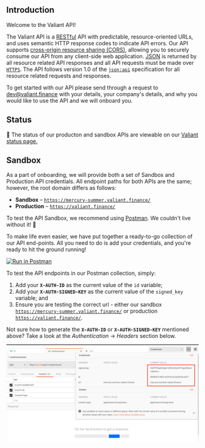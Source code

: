 ## Introduction

Welcome to the Valiant API!

The Valiant API is a [RESTful](http://en.wikipedia.org/wiki/Representational_State_Transfer) API with predictable, resource-oriented URLs, and uses semantic HTTP response codes to indicate API errors. Our API supports [cross-origin resource sharing (CORS)](http://en.wikipedia.org/wiki/Cross-origin_resource_sharing), allowing you to securely consume our API from any client-side web application. [JSON](http://www.json.org/) is returned by all resource related API responses and all API requests must be made over [`HTTPS`](http://en.wikipedia.org/wiki/HTTP_Secure). The API follows version 1.0 of the [`json:api`](http://jsonapi.org/) specification for all resource related requests and responses.

<aside class="notice">
  To get started with our API please send through a request to <a href="mailto:dev@valiant.finance">dev@valiant.finance</a> with your details, your company's details, and why you would like to use the API and we will onboard you.
</aside>


## Status

🚦 The status of our producton and sandbox APIs are viewable on our <a href="https://www.valiantstatus.com" target="_blank">Valiant status page.</a>


## Sandbox

As a part of onboarding, we will provide both a set of Sandbox and Production API credentials. All endpoint paths for both APIs are the same; however, the root domain differs as follows:

- **Sandbox** – [`https://mercury-summer.valiant.finance/`](https://mercury-summer.valiant.finance/)
- **Production** – [`https://valiant.finance/`](https://valiant.finance/)

To test the API Sandbox, we recommend using [Postman](https://www.getpostman.com/). We couldn't live without it! 📮

To make life even easier, we have put together a ready-to-go collection of our API end-points. All you need to do is add your credentials, and you're ready to hit the ground running!

[![Run in Postman](https://run.pstmn.io/button.svg)](https://app.getpostman.com/run-collection/86abaac4a633772a1416)

To test the API endpoints in our Postman collection, simply:

1. Add your **`X-AUTH-ID`** as the current value of the `id` variable;
2. Add your **`X-AUTH-SIGNED-KEY`** as the current value of the `signed_key` variable; and
3. Ensure you are testing the correct url - either our sandbox [`https://mercury-summer.valiant.finance/`](https://mercury-summer.valiant.finance/) or production [`https://valiant.finance/`](https://valiant.finance/).

Not sure how to generate the **`X-AUTH-ID`** or **`X-AUTH-SIGNED-KEY`** mentioned above? Take a look at the _Authentication_ -> _Headers_ section below.

![alt text](/images/postman-credentials.png)
